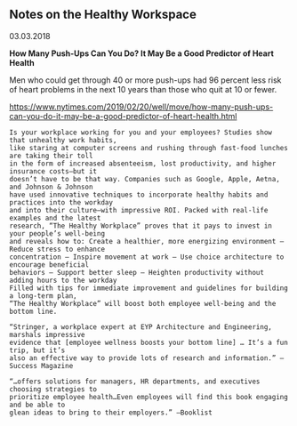 ## Notes on the Healthy Workspace

03.03.2018

**How Many Push-Ups Can You Do? It May Be a Good Predictor of Heart Health**

Men who could get through 40 or more push-ups had 96 percent less risk of heart
problems in the next 10 years than those who quit at 10 or fewer.

https://www.nytimes.com/2019/02/20/well/move/how-many-push-ups-can-you-do-it-may-be-a-good-predictor-of-heart-health.html


```text
Is your workplace working for you and your employees? Studies show that unhealthy work habits,
like staring at computer screens and rushing through fast-food lunches are taking their toll
in the form of increased absenteeism, lost productivity, and higher insurance costs–but it
doesn’t have to be that way. Companies such as Google, Apple, Aetna, and Johnson & Johnson
have used innovative techniques to incorporate healthy habits and practices into the workday
and into their culture–with impressive ROI. Packed with real-life examples and the latest
research, “The Healthy Workplace” proves that it pays to invest in your people’s well-being
and reveals how to: Create a healthier, more energizing environment – Reduce stress to enhance
concentration – Inspire movement at work – Use choice architecture to encourage beneficial
behaviors – Support better sleep – Heighten productivity without adding hours to the workday
Filled with tips for immediate improvement and guidelines for building a long-term plan,
“The Healthy Workplace” will boost both employee well-being and the bottom line.

“Stringer, a workplace expert at EYP Architecture and Engineering, marshals impressive
evidence that [employee wellness boosts your bottom line] … It’s a fun trip, but it’s
also an effective way to provide lots of research and information.” —Success Magazine

“…offers solutions for managers, HR departments, and executives choosing strategies to
prioritize employee health…Even employees will find this book engaging and be able to
glean ideas to bring to their employers.” —Booklist
```
